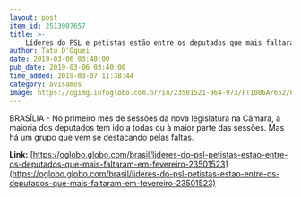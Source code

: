 ```yaml
---
layout: post
item_id: 2513907657
title: >-
    Líderes do PSL e petistas estão entre os deputados que mais faltaram em fevereiro
author: Tatu D'Oquei
date: 2019-03-06 03:40:00
pub_date: 2019-03-06 03:40:00
time_added: 2019-03-07 11:38:44
category: avisamos
image: https://ogimg.infoglobo.com.br/in/23501521-964-973/FT1086A/652/Cacique.-Luciano-Bivar-ausentou-se-em-cinco-sessoes.jpg
---
```


BRASÍLIA - No primeiro mês de sessões da nova legislatura na Câmara, a maioria dos deputados tem ido a todas ou à maior parte das sessões. Mas há um grupo que vem se destacando pelas faltas.

**Link:** [https://oglobo.globo.com/brasil/lideres-do-psl-petistas-estao-entre-os-deputados-que-mais-faltaram-em-fevereiro-23501523](https://oglobo.globo.com/brasil/lideres-do-psl-petistas-estao-entre-os-deputados-que-mais-faltaram-em-fevereiro-23501523)

